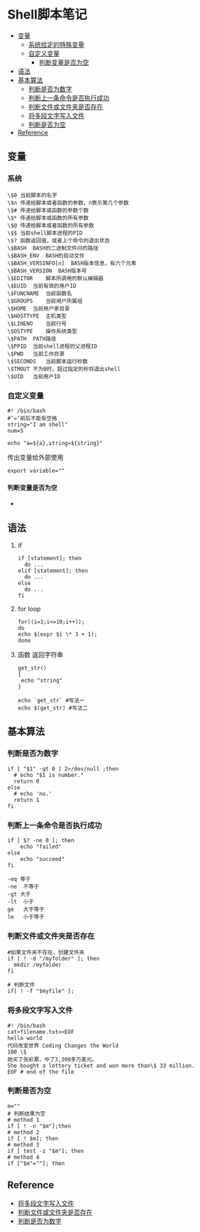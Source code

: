 # Shell脚本笔记


- [变量](#%e5%8f%98%e9%87%8f)
  - [系统给定的特殊变量](#%e7%b3%bb%e7%bb%9f%e7%bb%99%e5%ae%9a%e7%9a%84%e7%89%b9%e6%ae%8a%e5%8f%98%e9%87%8f)
  - [自定义变量](#%e8%87%aa%e5%ae%9a%e4%b9%89%e5%8f%98%e9%87%8f)
    - [判断变量是否为空](#%e5%88%a4%e6%96%ad%e5%8f%98%e9%87%8f%e6%98%af%e5%90%a6%e4%b8%ba%e7%a9%ba)
- [语法](#%e8%af%ad%e6%b3%95)
- [基本算法](#%e5%9f%ba%e6%9c%ac%e7%ae%97%e6%b3%95)
  - [判断是否为数字](#%e5%88%a4%e6%96%ad%e6%98%af%e5%90%a6%e4%b8%ba%e6%95%b0%e5%ad%97)
  - [判断上一条命令是否执行成功](#%e5%88%a4%e6%96%ad%e4%b8%8a%e4%b8%80%e6%9d%a1%e5%91%bd%e4%bb%a4%e6%98%af%e5%90%a6%e6%89%a7%e8%a1%8c%e6%88%90%e5%8a%9f)
  - [判断文件或文件夹是否存在](#%e5%88%a4%e6%96%ad%e6%96%87%e4%bb%b6%e6%88%96%e6%96%87%e4%bb%b6%e5%a4%b9%e6%98%af%e5%90%a6%e5%ad%98%e5%9c%a8)
  - [将多段文字写入文件](#%e5%b0%86%e5%a4%9a%e6%ae%b5%e6%96%87%e5%ad%97%e5%86%99%e5%85%a5%e6%96%87%e4%bb%b6)
  - [判断是否为空](#%e5%88%a4%e6%96%ad%e6%98%af%e5%90%a6%e4%b8%ba%e7%a9%ba)
- [Reference](#reference)

## 变量
### 系统
```
\$0	当前脚本的名字  
\$n	传递给脚本或者函数的参数，n表示第几个参数 
\$#	传递给脚本或函数的参数个数
\$*	传递给脚本或函数的所有参数 
\$@	传递给脚本或者函数的所有参数 
\$$	当前shell脚本进程的PID 
\$?	函数返回值，或者上个命令的退出状态 
\$BASH	BASH的二进制文件问的路径 
\$BASH_ENV	BASH的启动文件 
\$BASH_VERSINFO[n]	BASH版本信息，有六个元素 
\$BASH_VERSION	BASH版本号 
\$EDITOR	脚本所调用的默认编辑器 
\$EUID	当前有效的用户ID 
\$FUNCNAME	当前函数名 
\$GROUPS	当前用户所属组 
\$HOME	当前用户家目录 
\$HOSTTYPE	主机类型 
\$LINENO	当前行号 
\$OSTYPE	操作系统类型 
\$PATH	PATH路径 
\$PPID	当前shell进程的父进程ID 
\$PWD	当前工作目录 
\$SECONDS	当前脚本运行秒数 
\$TMOUT	不为0时，超过指定的秒将退出shell 
\$UID	当前用户ID 
```

### 自定义变量
```
#! /bin/bash
#‘=’前后不能有空格
string="I am shell"
num=5
 
echo "a=${a},string=${string}"
```

传出变量给外部使用
```
export variable="" 
```
#### 判断变量是否为空
- 
## 语法
1. if
   ```
   if [statement]; then
     do ...
   elif [statement]; then
     do ...
   else
     do ...
   fi
   ```
2. for loop
   ```
   for((i=1;i<=10;i++));  
   do   
   echo $(expr $i \* 3 + 1);  
   done  
   ```

3. 函数 返回字符串
   ```
   get_str()
   {
   	echo "string"
   }

   echo `get_str` #写法一
   echo $(get_str) #写法二
   ```

## 基本算法
### 判断是否为数字
   ```
   if [ "$1" -gt 0 ] 2>/dev/null ;then 
     # echo "$1 is number." 
     return 0
   else 
     # echo 'no.' 
     return 1
   fi
   ```

### 判断上一条命令是否执行成功
   ```
   if [ $? -ne 0 ]; then
       echo "failed"
   else
       echo "succeed"
   fi
   ```  
   ``` 
   -eq 等于  
   -ne	不等于  
   -gt 大于  
   -lt	小于  
   ge	大于等于  
   le	小于等于  
   ```

### 判断文件或文件夹是否存在
   ```
   #如果文件夹不存在，创建文件夹
   if [ ! -d "/myfolder" ]; then
     mkdir /myfolder
   fi

   # 判断文件
   if[ ! -f "$myfile" ];
   ```
### 将多段文字写入文件
   ```
   #! /bin/bash
   cat>filename.txt<<EOF
   hello world
   代码改变世界 Coding Changes the World
   100 \$
   她买了张彩票，中了3,300多万美元。
   She bought a lottery ticket and won more than\$ 33 million.
   EOF # end of the file
   ```

### 判断是否为空
  ```
  m=""
  # 判断结果为空
  # method 1
  if [ ! -n "$m"];then
  # method 2
  if [ ! $m]; then
  # method 3
  if [ test -z "$m"]; then
  # method 4
  if ["$m"=""]; then
  ```
   
## Reference
- [将多段文字写入文件](https://www.cnblogs.com/zqifa/p/shell-file-1.html)
- [判断文件或文件夹是否存在](https://www.cnblogs.com/emanlee/p/3583769.html)
- [判断是否为数字](https://blog.csdn.net/sodaslay/article/details/53325199)

